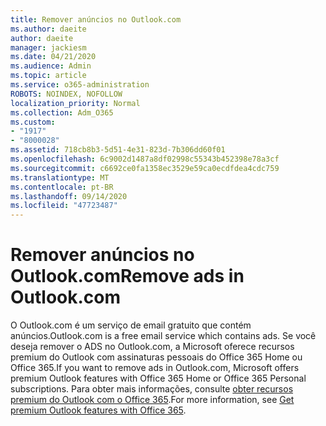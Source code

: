 ```yaml
---
title: Remover anúncios no Outlook.com
ms.author: daeite
author: daeite
manager: jackiesm
ms.date: 04/21/2020
ms.audience: Admin
ms.topic: article
ms.service: o365-administration
ROBOTS: NOINDEX, NOFOLLOW
localization_priority: Normal
ms.collection: Adm_O365
ms.custom:
- "1917"
- "8000028"
ms.assetid: 718cb8b3-5d51-4e31-823d-7b306dd60f01
ms.openlocfilehash: 6c9002d1487a8df02998c55343b452398e78a3cf
ms.sourcegitcommit: c6692ce0fa1358ec3529e59ca0ecdfdea4cdc759
ms.translationtype: MT
ms.contentlocale: pt-BR
ms.lasthandoff: 09/14/2020
ms.locfileid: "47723487"
---
```

# <a name="remove-ads-in-outlookcom"></a><span data-ttu-id="3e954-102">Remover anúncios no Outlook.com</span><span class="sxs-lookup"><span data-stu-id="3e954-102">Remove ads in Outlook.com</span></span>

<span data-ttu-id="3e954-103">O Outlook.com é um serviço de email gratuito que contém anúncios.</span><span class="sxs-lookup"><span data-stu-id="3e954-103">Outlook.com is a free email service which contains ads.</span></span> <span data-ttu-id="3e954-104">Se você deseja remover o ADS no Outlook.com, a Microsoft oferece recursos premium do Outlook com assinaturas pessoais do Office 365 Home ou Office 365.</span><span class="sxs-lookup"><span data-stu-id="3e954-104">If you want to remove ads in Outlook.com, Microsoft offers premium Outlook features with Office 365 Home or Office 365 Personal subscriptions.</span></span> <span data-ttu-id="3e954-105">Para obter mais informações, consulte [obter recursos premium do Outlook com o Office 365](https://go.microsoft.com/fwlink/?linkid=872181).</span><span class="sxs-lookup"><span data-stu-id="3e954-105">For more information, see [Get premium Outlook features with Office 365](https://go.microsoft.com/fwlink/?linkid=872181).</span></span>